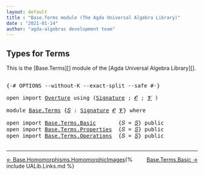 ```yaml
---
layout: default
title : "Base.Terms module (The Agda Universal Algebra Library)"
date : "2021-01-14"
author: "agda-algebras development team"
---
```


## <a id="types-for-terms">Types for Terms</a>

This is the [Base.Terms][] module of the [Agda Universal Algebra Library][].

<pre class="Agda">

<a id="292" class="Symbol">{-#</a> <a id="296" class="Keyword">OPTIONS</a> <a id="304" class="Pragma">--without-K</a> <a id="316" class="Pragma">--exact-split</a> <a id="330" class="Pragma">--safe</a> <a id="337" class="Symbol">#-}</a>

<a id="342" class="Keyword">open</a> <a id="347" class="Keyword">import</a> <a id="354" href="Overture.html" class="Module">Overture</a> <a id="363" class="Keyword">using</a> <a id="369" class="Symbol">(</a><a id="370" href="Overture.Signatures.html#3171" class="Function">Signature</a> <a id="380" class="Symbol">;</a> <a id="382" href="Overture.Signatures.html#520" class="Generalizable">𝓞</a> <a id="384" class="Symbol">;</a> <a id="386" href="Overture.Signatures.html#522" class="Generalizable">𝓥</a> <a id="388" class="Symbol">)</a>

<a id="391" class="Keyword">module</a> <a id="398" href="Base.Terms.html" class="Module">Base.Terms</a> <a id="409" class="Symbol">{</a><a id="410" href="Base.Terms.html#410" class="Bound">𝑆</a> <a id="412" class="Symbol">:</a> <a id="414" href="Overture.Signatures.html#3171" class="Function">Signature</a> <a id="424" href="Overture.Signatures.html#520" class="Generalizable">𝓞</a> <a id="426" href="Overture.Signatures.html#522" class="Generalizable">𝓥</a><a id="427" class="Symbol">}</a> <a id="429" class="Keyword">where</a>

<a id="436" class="Keyword">open</a> <a id="441" class="Keyword">import</a> <a id="448" href="Base.Terms.Basic.html" class="Module">Base.Terms.Basic</a>       <a id="471" class="Symbol">{</a><a id="472" class="Argument">𝑆</a> <a id="474" class="Symbol">=</a> <a id="476" href="Base.Terms.html#410" class="Bound">𝑆</a><a id="477" class="Symbol">}</a> <a id="479" class="Keyword">public</a>
<a id="486" class="Keyword">open</a> <a id="491" class="Keyword">import</a> <a id="498" href="Base.Terms.Properties.html" class="Module">Base.Terms.Properties</a>  <a id="521" class="Symbol">{</a><a id="522" class="Argument">𝑆</a> <a id="524" class="Symbol">=</a> <a id="526" href="Base.Terms.html#410" class="Bound">𝑆</a><a id="527" class="Symbol">}</a> <a id="529" class="Keyword">public</a>
<a id="536" class="Keyword">open</a> <a id="541" class="Keyword">import</a> <a id="548" href="Base.Terms.Operations.html" class="Module">Base.Terms.Operations</a>  <a id="571" class="Symbol">{</a><a id="572" class="Argument">𝑆</a> <a id="574" class="Symbol">=</a> <a id="576" href="Base.Terms.html#410" class="Bound">𝑆</a><a id="577" class="Symbol">}</a> <a id="579" class="Keyword">public</a>

</pre>

-------------------------------------

<span style="float:left;">[← Base.Homomorphisms.HomomorphicImages](Base.Homomorphisms.HomomorphicImages.html)</span>
<span style="float:right;">[Base.Terms.Basic →](Base.Terms.Basic.html)</span>

{% include UALib.Links.md %}
